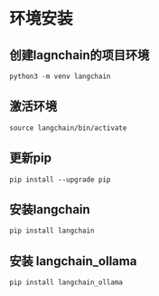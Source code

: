 # 环境安装
## 创建lagnchain的项目环境  
```
python3 -m venv langchain
```
## 激活环境
```
source langchain/bin/activate
```
## 更新pip
```
pip install --upgrade pip
```
## 安装langchain
```
pip install langchain
```
## 安装 langchain_ollama
```
pip install langchain_ollama
```
